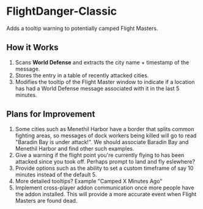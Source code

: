 # FlightDanger-Classic
Adds a tooltip warning to potentially camped Flight Masters.

## How it Works

1. Scans **World Defense** and extracts the city name + timestamp of the message.
2. Stores the entry in a table of recently attacked cities.
3. Modifies the tooltip of the Flight Master window to indicate if a location has had a World Defense message associated with it in the last 5 minutes.

## Plans for Improvement

1. Some cities such as Menethil Harbor have a border that splits common fighting areas, so messages of dock workers being killed will go to read "Baradin Bay is under attack!". We should associate Baradin Bay and Menethil Harbor and find other such examples.
2. Give a warning if the flight point you're currently flying to has been attacked since you took off. Perhaps prompt to land and fly eslewhere?
3. Provide options such as the ability to set a custom timeframe of say 10 minutes instead of the default 5.
4. More detailed tooltips? Example "Camped X Minutes Ago"
5. Implement cross-player addon communication once more people have the addon installed. This will provide a more accurate event when Flight Masters are found dead.


